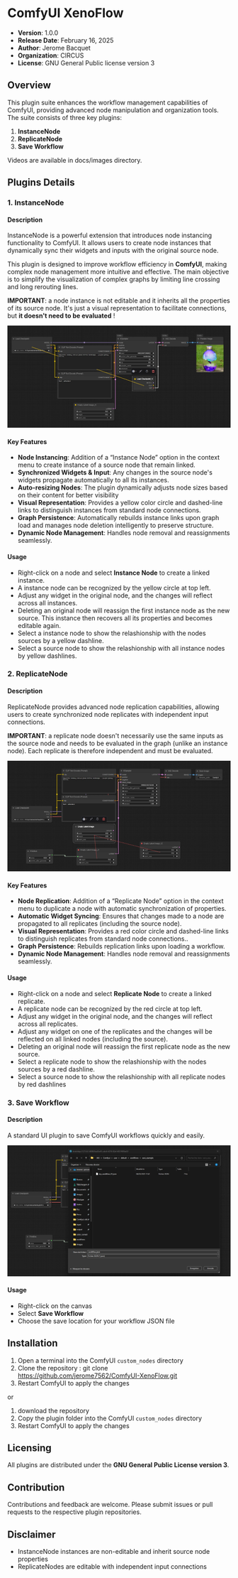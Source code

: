 # ComfyUI XenoFlow
- **Version**: 1.0.0
- **Release Date**: February 16, 2025
- **Author**: Jerome Bacquet
- **Organization**: CIRCUS
- **License**: GNU General Public license version 3

## Overview

This plugin suite enhances the workflow management capabilities of ComfyUI, providing advanced node manipulation and organization tools. The suite consists of three key plugins:

1. **InstanceNode**
2. **ReplicateNode**
3. **Save Workflow**

Videos are available in docs/images directory.

## Plugins Details

### 1. InstanceNode

#### Description
InstanceNode is a powerful extension that introduces node instancing functionality to ComfyUI. It allows users to create node instances that dynamically sync their widgets and inputs with the original source node.

This plugin is designed to improve workflow efficiency in **ComfyUI**, making complex node management more intuitive and effective.
The main objective is to simplify the visualization of complex graphs by limiting line crossing and long rerouting lines.

**IMPORTANT**: a node instance is not editable and it inherits all the properties of its source node. 
It's just a visual representation to facilitate connections, but **it doesn't need to be evaluated** !

![InstanceNode Snapshot](docs/images/XenoFlow_instance_snapshot.jpg)

#### Key Features
- **Node Instancing**: Addition of a “Instance Node” option in the context menu to create instance of a source node that remain linked.
- **Synchronized Widgets & Input**: Any changes in the source node's widgets propagate automatically to all its instances.
- **Auto-resizing Nodes**: The plugin dynamically adjusts node sizes based on their content for better visibility
- **Visual Representation**: Provides a yellow color circle and dashed-line links to distinguish instances from standard node connections.
- **Graph Persistence**:  Automatically rebuilds instance links upon graph load and manages node deletion intelligently to preserve structure.
- **Dynamic Node Management**: Handles node removal and reassignments seamlessly.

#### Usage
- Right-click on a node and select **Instance Node** to create a linked instance.
- A instance node can be recognized by the yellow circle at top left. 
- Adjust any widget in the original node, and the changes will reflect across all instances.
- Deleting an original node will reassign the first instance node as the new source. 
  This instance then recovers all its properties and becomes editable again.
- Select a instance node to show the relashionship with the nodes sources by a yellow dashline.
- Select a source node to show the relashionship with all instance nodes by yellow dashlines.

### 2. ReplicateNode

#### Description
ReplicateNode provides advanced node replication capabilities, allowing users to create synchronized node replicates with independent input connections.  

**IMPORTANT**: a replicate node doesn't necessarily use the same inputs as the source node and needs to be evaluated in the graph (unlike an instance node). Each replicate is therefore independent and must be evaluated.

![ReplicateNode Snapshot](docs/images/XenoFlow_replicate_snapshot.jpg)

#### Key Features
- **Node Replication**: Addition of a “Replicate Node” option in the context menu to duplicate a node with automatic synchronization of properties.
- **Automatic Widget Syncing**:  Ensures that changes made to a node are propagated to all replicates (including the source node).
- **Visual Representation**: Provides a red color circle and dashed-line links to distinguish replicates from standard node connections..
- **Graph Persistence**: Rebuilds replication links upon loading a workflow.
- **Dynamic Node Management**: Handles node removal and reassignments seamlessly.

#### Usage
- Right-click on a node and select **Replicate Node** to create a linked replicate.
- A replicate node can be recognized by the red circle at top left. 
- Adjust any widget in the original node, and the changes will reflect across all replicates.
- Adjust any widget on one of the replicates and the changes will be reflected on all linked nodes (including the source).
- Deleting an original node will reassign the first replicate node as the new source.
- Select a replicate node to show the relashionship with the nodes sources by a red dashline.
- Select a source node to show the relashionship with all replicate nodes by red dashlines

### 3. Save Workflow

#### Description
A standard UI plugin to save ComfyUI workflows quickly and easily.

![Save Workflow Snapshot](docs/images/XenoFlow_save_workflow_snapshot.jpg)

#### Usage
- Right-click on the canvas
- Select **Save Workflow**
- Choose the save location for your workflow JSON file

## Installation

1. Open a terminal into the ComfyUI `custom_nodes` directory
2. Clone the repository : 
git clone https://github.com/jerome7562/ComfyUI-XenoFlow.git
3. Restart ComfyUI to apply the changes

or 
1. download the repository
2. Copy the plugin folder into the ComfyUI `custom_nodes` directory
3. Restart ComfyUI to apply the changes


## Licensing

All plugins are distributed under the **GNU General Public License version 3**.

## Contribution

Contributions and feedback are welcome. Please submit issues or pull requests to the respective plugin repositories.

## Disclaimer

- InstanceNode instances are non-editable and inherit source node properties
- ReplicateNodes are editable with independent input connections

